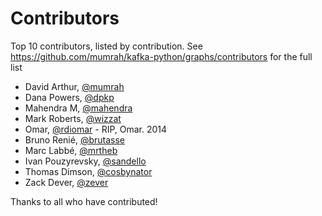 <!--
{% comment %}
Licensed to the Apache Software Foundation (ASF) under one or more
contributor license agreements.  See the NOTICE file distributed with
this work for additional information regarding copyright ownership.
The ASF licenses this file to you under the Apache License, Version 2.0
(the "License"); you may not use this file except in compliance with
the License.  You may obtain a copy of the License at

http://www.apache.org/licenses/LICENSE-2.0

Unless required by applicable law or agreed to in writing, software
distributed under the License is distributed on an "AS IS" BASIS,
WITHOUT WARRANTIES OR CONDITIONS OF ANY KIND, either express or implied.
See the License for the specific language governing permissions and
limitations under the License.
{% endcomment %}
-->

# Contributors

Top 10 contributors, listed by contribution. See https://github.com/mumrah/kafka-python/graphs/contributors for the full list

* David Arthur, [@mumrah](https://github.com/mumrah)
* Dana Powers, [@dpkp](https://github.com/dpkp)
* Mahendra M, [@mahendra](https://github.com/mahendra)
* Mark Roberts, [@wizzat](https://github.com/wizzat)
* Omar, [@rdiomar](https://github.com/rdiomar) - RIP, Omar. 2014
* Bruno Renié, [@brutasse](https://github.com/brutasse)
* Marc Labbé, [@mrtheb](https://github.com/mrtheb)
* Ivan Pouzyrevsky, [@sandello](https://github.com/sandello)
* Thomas Dimson, [@cosbynator](https://github.com/cosbynator)
* Zack Dever, [@zever](https://github.com/zever)

Thanks to all who have contributed!
